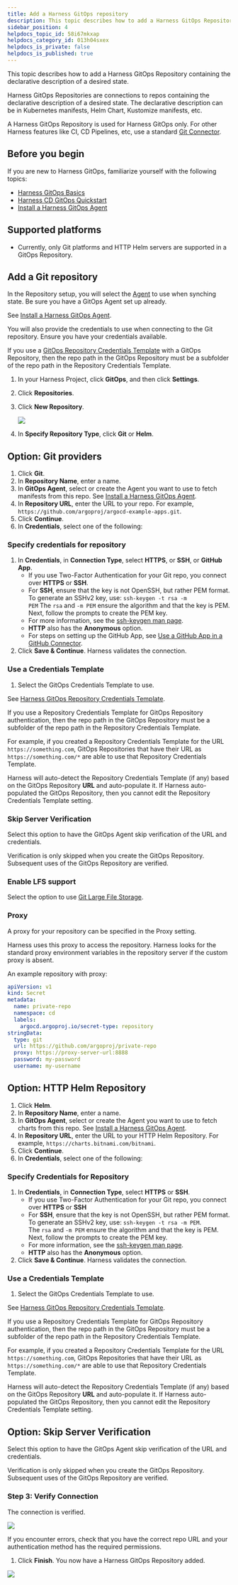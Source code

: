 ```yaml
---
title: Add a Harness GitOps repository
description: This topic describes how to add a Harness GitOps Repository containing the declarative description of a desired state.
sidebar_position: 4
helpdocs_topic_id: 58i67mkxap
helpdocs_category_id: 013h04sxex
helpdocs_is_private: false
helpdocs_is_published: true
---
```


This topic describes how to add a Harness GitOps Repository containing the declarative description of a desired state.

Harness GitOps Repositories are connections to repos containing the declarative description of a desired state. The declarative description can be in Kubernetes manifests, Helm Chart, Kustomize manifests, etc.

A Harness GitOps Repository is used for Harness GitOps only. For other Harness features like CI, CD Pipelines, etc, use a standard [Git Connector](https://docs.harness.io/category/connectors).

## Before you begin

If you are new to Harness GitOps, familiarize yourself with the following topics:

* [Harness GitOps Basics](harness-git-ops-basics.md)
* [Harness CD GitOps Quickstart](harness-cd-git-ops-quickstart.md)
* [Install a Harness GitOps Agent](install-a-harness-git-ops-agent.md)

## Supported platforms

* Currently, only Git platforms and HTTP Helm servers are supported in a GitOps Repository.

## Add a Git repository

In the Repository setup, you will select the [Agent](install-a-harness-git-ops-agent.md) to use when synching state. Be sure you have a GitOps Agent set up already.

See [Install a Harness GitOps Agent](install-a-harness-git-ops-agent.md).

You will also provide the credentials to use when connecting to the Git repository. Ensure you have your credentials available.

If you use a [GitOps Repository Credentials Template](add-harness-git-ops-repository-credentials-template.md) with a GitOps Repository, then the repo path in the GitOps Repository must be a subfolder of the repo path in the Repository Credentials Template.

1. In your Harness Project, click **GitOps**, and then click **Settings**.
2. Click **Repositories**.
3. Click **New Repository**.

   ![](./static/add-a-harness-git-ops-repository-80.png)

4. In **Specify Repository Type**, click **Git** or **Helm**.

## Option: Git providers

1. Click **Git**.
2. In **Repository Name**, enter a name.
3. In **GitOps Agent**, select or create the Agent you want to use to fetch manifests from this repo. See [Install a Harness GitOps Agent](install-a-harness-git-ops-agent.md).
4. In **Repository URL**, enter the URL to your repo. For example, `https://github.com/argoproj/argocd-example-apps.git`.
5. Click **Continue**.
6. In **Credentials**, select one of the following:

### Specify credentials for repository

1. In **Credentials**, in **Connection Type**, select **HTTPS**, or **SSH**, or **GitHub App**.
   - If you use Two-Factor Authentication for your Git repo, you connect over **HTTPS** or **SSH**.
   - For **SSH**, ensure that the key is not OpenSSH, but rather PEM format. To generate an SSHv2 key, use: `ssh-keygen -t rsa -m PEM` The `rsa` and `-m PEM` ensure the algorithm and that the key is PEM. Next, follow the prompts to create the PEM key. 
   - For more information, see the [ssh-keygen man page](https://linux.die.net/man/1/ssh-keygen).
   - **HTTP** also has the **Anonymous** option.
   - For steps on setting up the GitHub App, see [Use a GitHub App in a GitHub Connector](../../platform/7_Connectors/git-hub-app-support.md).
2. Click **Save & Continue**. Harness validates the connection.

### Use a Credentials Template

1. Select the GitOps Credentials Template to use.

See [Harness GitOps Repository Credentials Template](add-harness-git-ops-repository-credentials-template.md).

If you use a Repository Credentials Template for GitOps Repository authentication, then the repo path in the GitOps Repository must be a subfolder of the repo path in the Repository Credentials Template.

For example, if you created a Repository Credentials Template for the URL `https://something.com`, GitOps Repositories that have their URL as `https://something.com/*` are able to use that Repository Credentials Template.

Harness will auto-detect the Repository Credentials Template (if any) based on the GitOps Repository **URL** and auto-populate it. If Harness auto-populated the GitOps Repository, then you cannot edit the Repository Credentials Template setting.

### Skip Server Verification

Select this option to have the GitOps Agent skip verification of the URL and credentials.

Verification is only skipped when you create the GitOps Repository. Subsequent uses of the GitOps Repository are verified.

### Enable LFS support

Select the option to use [Git Large File Storage](https://github.com/git-lfs/git-lfs/).

### Proxy

A proxy for your repository can be specified in the Proxy setting.

Harness uses this proxy to access the repository. Harness looks for the standard proxy environment variables in the repository server if the custom proxy is absent.

An example repository with proxy:

```yaml
apiVersion: v1  
kind: Secret  
metadata:  
  name: private-repo  
  namespace: cd  
  labels:  
    argocd.argoproj.io/secret-type: repository  
stringData:  
  type: git  
  url: https://github.com/argoproj/private-repo  
  proxy: https://proxy-server-url:8888  
  password: my-password  
  username: my-username
```

## Option: HTTP Helm Repository

1. Click **Helm**.
2. In **Repository Name**, enter a name.
3. In **GitOps Agent**, select or create the Agent you want to use to fetch charts from this repo. See [Install a Harness GitOps Agent](install-a-harness-git-ops-agent.md).
4. In **Repository URL**, enter the URL to your HTTP Helm Repository. For example, `https://charts.bitnami.com/bitnami`.
5. Click **Continue**.
6. In **Credentials**, select one of the following:

### Specify Credentials for Repository

1. In **Credentials**, in **Connection Type**, select **HTTPS** or **SSH**.
   - If you use Two-Factor Authentication for your Git repo, you connect over **HTTPS** or **SSH**
   - For **SSH**, ensure that the key is not OpenSSH, but rather PEM format. To generate an SSHv2 key, use: `ssh-keygen -t rsa -m PEM`. The `rsa` and `-m PEM` ensure the algorithm and that the key is PEM. Next, follow the prompts to create the PEM key.
   - For more information, see the [ssh-keygen man page](https://linux.die.net/man/1/ssh-keygen).
   - **HTTP** also has the **Anonymous** option.
2. Click **Save & Continue**. Harness validates the connection.

### Use a Credentials Template

1. Select the GitOps Credentials Template to use.

See [Harness GitOps Repository Credentials Template](add-harness-git-ops-repository-credentials-template.md).

If you use a Repository Credentials Template for GitOps Repository authentication, then the repo path in the GitOps Repository must be a subfolder of the repo path in the Repository Credentials Template.

For example, if you created a Repository Credentials Template for the URL `https://something.com`, GitOps Repositories that have their URL as `https://something.com/*` are able to use that Repository Credentials Template.

Harness will auto-detect the Repository Credentials Template (if any) based on the GitOps Repository **URL** and auto-populate it. If Harness auto-populated the GitOps Repository, then you cannot edit the Repository Credentials Template setting.

## Option: Skip Server Verification

Select this option to have the GitOps Agent skip verification of the URL and credentials.

Verification is only skipped when you create the GitOps Repository. Subsequent uses of the GitOps Repository are verified.

### Step 3: Verify Connection

The connection is verified.

![](./static/add-a-harness-git-ops-repository-82.png)

If you encounter errors, check that you have the correct repo URL and your authentication method has the required permissions.

1. Click **Finish**. You now have a Harness GitOps Repository added.

![](./static/add-a-harness-git-ops-repository-84.png)